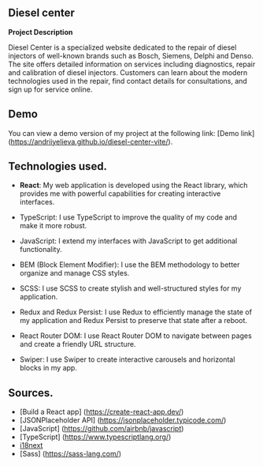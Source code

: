 ## Diesel center

**Project Description**

Diesel Center is a specialized website dedicated to the repair of diesel injectors of well-known brands such as Bosch, Siemens, Delphi and Denso. The site offers detailed information on services including diagnostics, repair and calibration of diesel injectors. Customers can learn about the modern technologies used in the repair, find contact details for consultations, and sign up for service online.

## Demo

You can view a demo version of my project at the following link: [Demo link] (https://andriiyelieva.github.io/diesel-center-vite/).

## Technologies used.

- **React**: My web application is developed using the React library, which provides me with powerful capabilities for creating interactive interfaces.

- TypeScript: I use TypeScript to improve the quality of my code and make it more robust.

- JavaScript: I extend my interfaces with JavaScript to get additional functionality.

- BEM (Block Element Modifier): I use the BEM methodology to better organize and manage CSS styles.

- SCSS: I use SCSS to create stylish and well-structured styles for my application.

- Redux and Redux Persist: I use Redux to efficiently manage the state of my application and Redux Persist to preserve that state after a reboot.

- React Router DOM: I use React Router DOM to navigate between pages and create a friendly URL structure.

- Swiper: I use Swiper to create interactive carousels and horizontal blocks in my app.

## Sources. 
- [Build a React app] (https://create-react-app.dev/) 
- [JSONPlaceholder API] (https://jsonplaceholder.typicode.com/)
- [JavaScript] (https://github.com/airbnb/javascript)
- [TypeScript] (https://www.typescriptlang.org/)
- [i18next](https://www.i18next.com/)
- [Sass] (https://sass-lang.com/)